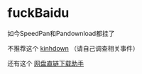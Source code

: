 # fuckBaidu

如今SpeedPan和Pandownload都挂了

不推荐这个 [kinhdown](https://kinhdown.kinh.cc/) （请自己调查相关事件）

还有这个 [网盘直链下载助手](https://www.baiduyun.wiki/)
